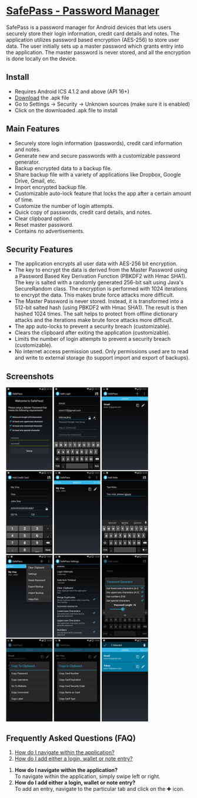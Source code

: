 <a href="http://stcode09.github.io/safepass/" >SafePass - Password Manager</a>
========

SafePass is a password manager for Android devices that lets users securely store their login information, credit card details and notes. The application utilizes password based encryption (AES-256) to store user data. The user initially sets up a master password which grants entry into the application. The master password is never stored, and all the encryption is done locally on the device.

<h2> Install </h2>
<ul>
<li>Requires Android ICS 4.1.2 and above (API 16+) </li>
<li> <a href="https://github.com/stcode09/safepass/blob/master/SafePass.apk?raw=true">Download</a> the .apk file </li>
<li> Go to Settings -> Security -> Unknown sources (make sure it is enabled) </li>
<li> Click on the downloaded .apk file to install </li>
</ul>

<h2>Main Features</h2>
<ul>
<li>Securely store login information (passwords), credit card information and notes. </li>
<li>Generate new and secure passwords with a customizable password generator. </li>
<li>Backup encrypted data to a backup file. </li>
<li>Share backup file with a variety of applications like Dropbox, Google Drive, Gmail, etc. </li>
<li>Import encrypted backup file. </li>
<li>Customizable auto-lock feature that locks the app after a certain amount of time. </li>
<li>Customize the number of login attempts. </li>
<li>Quick copy of passwords, credit card details, and notes. </li>
<li>Clear clipboard option. </li>
<li>Reset master password. </li>
<li>Contains no advertisements. </li>
</ul>
 
<h2>Security Features</h2>
<ul>
<li>The application encrypts all user data with AES-256 bit encryption. </li>
<li>The key to encrypt the data is derived from the Master Password using a Password Based Key Derivation Function (PBKDF2 with Hmac SHA1). The key is salted with a randomly generated 256-bit salt using Java's SecureRandom class. The encryption is performed with 1024 iterations to encrypt the data. This makes brute force attacks more difficult. </li>
<li>The Master Password is never stored. Instead, it is transformed into a 512-bit salted hash (using PBKDF2 with Hmac SHA1). The result is then hashed 1024 times. The salt helps to protect from offline dictionary attacks and the iterations make brute force attacks more difficult. </li>
<li>The app auto-locks to prevent a security breach (customizable). </li>
<li>Clears the clipboard after exiting the application (customizable). </li>
<li>Limits the number of login attempts to prevent a security breach (customizable). </li>
<li>No internet access permission used. Only permissions used are to read and write to external storage (to support import and export of backups). </li>
</ul>

<h2> Screenshots </h2>

<img src="https://raw.githubusercontent.com/stcode09/safepass/master/screens/Screenshot_2014-10-12-22-16-31.png" width="25%" height="25%"/>
<img src="https://raw.githubusercontent.com/stcode09/safepass/master/screens/Screenshot_2014-10-12-22-17-50.png" width="25%" height="25%"/>
<img src="https://raw.githubusercontent.com/stcode09/safepass/master/screens/Screenshot_2014-10-12-22-21-23.png" width="25%" height="25%"/>
<img src="https://raw.githubusercontent.com/stcode09/safepass/master/screens/Screenshot_2014-10-12-22-19-26.png" width="25%" height="25%"/>
<img src="https://raw.githubusercontent.com/stcode09/safepass/master/screens/Screenshot_2014-10-12-22-21-38.png" width="25%" height="25%"/>
<img src="https://raw.githubusercontent.com/stcode09/safepass/master/screens/Screenshot_2014-10-12-22-20-52.png" width="25%" height="25%"/>
<img src="https://raw.githubusercontent.com/stcode09/safepass/master/screens/Screenshot_2014-10-12-22-21-54.png" width="25%" height="25%"/>
<img src="https://raw.githubusercontent.com/stcode09/safepass/master/screens/Screenshot_2014-10-12-22-22-16.png" width="25%" height="25%"/>
<img src="https://raw.githubusercontent.com/stcode09/safepass/master/screens/Screenshot_2014-10-12-22-22-53.png" width="25%" height="25%"/>
<img src="https://raw.githubusercontent.com/stcode09/safepass/master/screens/Screenshot_2014-10-12-22-23-19.png" width="25%" height="25%"/>
<img src="https://raw.githubusercontent.com/stcode09/safepass/master/screens/Screenshot_2014-10-12-22-42-59.png" width="25%" height="25%"/>
<img src="https://raw.githubusercontent.com/stcode09/safepass/master/screens/Screenshot_2014-10-12-22-42-06.png" width="25%" height="25%"/>

<h2>Frequently Asked Questions (FAQ)</h2>
<ol>
<li><a href="#q1">How do I navigate within the application?</a></li>
<li><a href="#q2">How do I add either a login, wallet or note entry?</a></li>
</ol>

<ol>
<li name="q1"><b>How do I navigate within the application?</b><br>
To navigate within the application, simply swipe left or right.
</li>
<li name="q1"><b>How do I add either a login, wallet or note entry?</b><br>
To add an entry, navigate to the particular tab and click on the ✚ icon. 
</li>
</ol>
